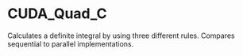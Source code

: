 # CUDA_Quad_C
Calculates a definite integral by using three different rules. Compares sequential to parallel implementations.
